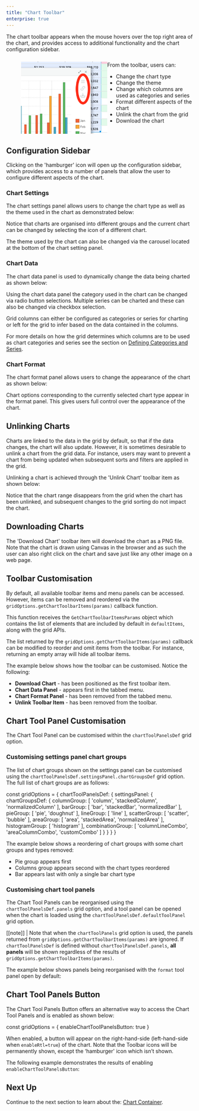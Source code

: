 ```yaml
---
title: "Chart Toolbar"
enterprise: true
---
```


The chart toolbar appears when the mouse hovers over the top right area of the chart, and provides access to additional functionality and the chart configuration sidebar.


<div style="display: flex; margin-bottom: 25px; margin-top: 25px; margin-left: 40px;">
    <div style="flex: 1 1 0">
        <img src="resources/chart-toolbar.png" alt="Chart Toolbar"/>
    </div>
    <div style="flex: 1 1 0;">
        From the toolbar, users can:
        <ul>
            <li>Change the chart type</li>
            <li>Change the theme</li>
            <li>Change which columns are used as categories and series</li>
            <li>Format different aspects of the chart</li>
            <li>Unlink the chart from the grid</li>
            <li>Download the chart</li>
        </ul>
    </div>
</div>

## Configuration Sidebar

Clicking on the 'hamburger' icon will open up the configuration sidebar, which provides access to a number of panels that allow the user to configure different aspects of the chart.

### Chart Settings

The chart settings panel allows users to change the chart type as well as the theme used in the chart as demonstrated below:

<gif src="chart-settings.gif" alt="Chart Settings"></gif>

Notice that charts are organised into different groups and the current chart can be changed by selecting the icon of a different chart.

The theme used by the chart can also be changed via the carousel located at the bottom of the chart setting panel.

### Chart Data

The chart data panel is used to dynamically change the data being charted as shown below:

<gif src="chart-data.gif" alt="Chart Data"></gif>

Using the chart data panel the category used in the chart can be changed via radio button selections. Multiple series can be charted and these can also be changed via checkbox selection.

Grid columns can either be configured as categories or series for charting or left for the grid to infer based on the data contained in the columns.

For more details on how the grid determines which columns are to be used as chart categories and series see the section on [Defining Categories and Series](/integrated-charts-range-chart/#defining-categories-and-series).

### Chart Format

The chart format panel allows users to change the appearance of the chart as shown below:

<gif src="chart-format.gif" alt="Chart Format"></gif>

Chart options corresponding to the currently selected chart type appear in the format panel. This gives users full control over the appearance of the chart.

## Unlinking Charts

Charts are linked to the data in the grid by default, so that if the data changes, the chart will also update. However, it is sometimes desirable to unlink a chart from the grid data. For instance, users may want to prevent a chart from being updated when subsequent sorts and filters are applied in the grid.

Unlinking a chart is achieved through the 'Unlink Chart' toolbar item as shown below:

<gif src="chart-unlinking.gif" alt="Chart Unlinking"></gif>

Notice that the chart range disappears from the grid when the chart has been unlinked, and subsequent changes to the grid sorting do not impact the chart.

## Downloading Charts

The 'Download Chart' toolbar item will download the chart as a PNG file. Note that the chart is drawn using Canvas in the browser and as such the user can also right click on the chart and save just like any other image on a web page.

## Toolbar Customisation

By default, all available toolbar items and menu panels can be accessed. However, items can be removed and reordered via the `gridOptions.getChartToolbarItems(params)` callback function.

<api-documentation source='grid-options/properties.json' section='charts' names='["getChartToolbarItems"]'  ></api-documentation>

This function receives the `GetChartToolbarItemsParams` object which contains the list of elements that are included by default in `defaultItems`, along with the grid APIs.

The list returned by the `gridOptions.getChartToolbarItems(params)` callback can be modified to reorder and omit items from the toolbar. For instance, returning an empty array will hide all toolbar items.

The example below shows how the toolbar can be customised. Notice the following:

- **Download Chart** - has been positioned as the first toolbar item.
- **Chart Data Panel** - appears first in the tabbed menu.
- **Chart Format Panel** - has been removed from the tabbed menu.
- **Unlink Toolbar Item** - has been removed from the toolbar.

<grid-example title='Toolbar Customisation' name='custom-toolbar' type='generated' options='{ "enterprise": true, "modules": ["clientside", "menu", "charts"] }'></grid-example>

## Chart Tool Panel Customisation

The Chart Tool Panel can be customised within the `chartToolPanelsDef` grid option.

<api-documentation source='grid-options/properties.json' section='charts' names='["chartToolPanelsDef"]' ></api-documentation>

### Customising settings panel chart groups

The list of chart groups shown on the settings panel can be customised using the `chartToolPanelsDef.settingsPanel.chartGroupsDef` grid option. The full list of chart groups are as follows:

<snippet>
const gridOptions = {
    chartToolPanelsDef: {
        settingsPanel: {
            chartGroupsDef: {
                columnGroup: [
                    'column',
                    'stackedColumn',
                    'normalizedColumn'
                ],
                barGroup: [
                    'bar',
                    'stackedBar',
                    'normalizedBar'
                ],
                pieGroup: [
                    'pie',
                    'doughnut'
                ],
                lineGroup: [
                    'line'
                ],
                scatterGroup: [
                    'scatter',
                    'bubble'
                ],
                areaGroup: [
                    'area',
                    'stackedArea',
                    'normalizedArea'
                ],
                histogramGroup: [
                    'histogram'
                ],
                combinationGroup: [
                    'columnLineCombo',
                    'areaColumnCombo',
                    'customCombo'
                ]
            }
        }
    }
}
</snippet>

The example below shows a reordering of chart groups with some chart groups and types removed:

* Pie group appears first
* Columns group appears second with the chart types reordered
* Bar appears last with only a single bar chart type

<grid-example title='Customising settings panel chart groups' name='customise-chart-groups' type='generated' options='{ "enterprise": true, "modules": ["clientside", "menu", "charts"] }'></grid-example>

### Customising chart tool panels

The Chart Tool Panels can be reorganised using the `chartToolPanelsDef.panels` grid option, and a tool panel can be opened when the chart is loaded using the `chartToolPanelsDef.defaultToolPanel` grid option.

[[note]]
| Note that when the `chartToolPanels` grid option is used, the panels returned from `gridOptions.getChartToolbarItems(params)` are ignored. If `chartToolPanelsDef` is defined without `chartToolPanelsDef.panels`, **all panels** will be shown regardless of the results of `gridOptions.getChartToolbarItems(params)`.

The example below shows panels being reorganised with the `format` tool panel open by default:

<grid-example title='Customising chart tool panels' name='customise-panels' type='generated' options='{ "enterprise": true, "modules": ["clientside", "menu", "charts"] }'></grid-example>

## Chart Tool Panels Button

The Chart Tool Panels Button offers an alternative way to access the Chart Tool Panels and is enabled as shown below:

<snippet>
const gridOptions = {
    enableChartToolPanelsButton: true
}
</snippet>

When enabled, a button will appear on the right-hand-side (left-hand-side when `enableRtl=true`) of the chart. Note that the Toolbar icons will be permanently shown, except the ‘hamburger' icon which isn’t shown.

The following example demonstrates the results of enabling `enableChartToolPanelsButton`:

<grid-example title='Chart Tool Panels button' name='chart-tool-panels-button' type='generated' options='{ "enterprise": true, "modules": ["clientside", "menu", "charts"] }'></grid-example>

## Next Up

Continue to the next section to learn about the: [Chart Container](/integrated-charts-container/).

